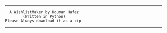   ______________________________________
  
      A WishlistMaker by Houman Hafez
            (Written in Python)
    Please Always download it as a zip
    
  ______________________________________

